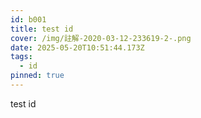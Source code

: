 ```yaml
---
id: b001
title: test id
cover: /img/註解-2020-03-12-233619-2-.png
date: 2025-05-20T10:51:44.173Z
tags:
  - id
pinned: true
---
```

test id